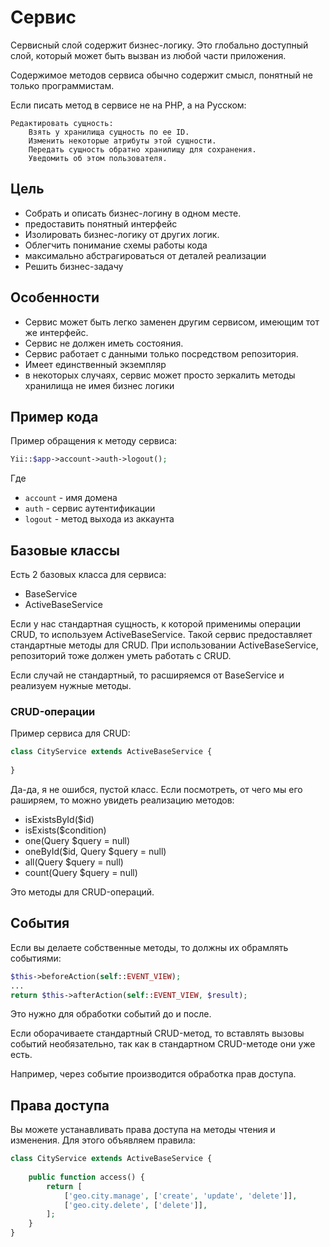 Сервис
======

Сервисный слой содержит бизнес-логику. 
Это глобально доступный слой, который может быть вызван из любой части приложения.

Содержимое методов сервиса обычно содержит смысл, понятный не только программистам.

Если писать метод в сервисе не на PHP, а на Русском:

```
Редактировать сущность:
    Взять у хранилища сущность по ее ID.
    Изменить некоторые атрибуты этой сущности.
    Передать сущность обратно хранилищу для сохранения.
    Уведомить об этом пользователя.
```

## Цель

* Собрать и описать бизнес-логину в одном месте.
* предоставить понятный интерфейс
* Изолировать бизнес-логику от других логик.
* Облегчить понимание схемы работы кода
* максимально абстрагироваться от деталей реализации
* Решить бизнес-задачу

## Особенности

* Сервис может быть легко заменен другим сервисом, имеющим тот же интерфейс.
* Сервис не должен иметь состояния.
* Сервис работает с данными только посредством репозитория.
* Имеет единственный экземпляр
* в некоторых случаях, сервис может просто зеркалить методы хранилища не имея бизнес логики

## Пример кода

Пример обращения к методу сервиса:

```php
Yii::$app->account->auth->logout();
```

Где 
* `account` - имя домена
* `auth` - сервис аутентификации
* `logout` - метод выхода из аккаунта

## Базовые классы

Есть 2 базовых класса для сервиса:

* BaseService
* ActiveBaseService

Если у нас стандартная сущность, к которой применимы операции CRUD,
то используем ActiveBaseService.
Такой сервис предоставляет стандартные методы для CRUD.
При использовании ActiveBaseService, 
репозиторий тоже должен уметь работать с CRUD.

Если случай не стандартный, то расширяемся от BaseService
и реализуем нужные методы.

### CRUD-операции

Пример сервиса для CRUD:

```php
class CityService extends ActiveBaseService {
	
}
```

Да-да, я не ошибся, пустой класс.
Если посмотреть, от чего мы его раширяем, то можно увидеть реализацию методов:

* isExistsById($id)
* isExists($condition)
* one(Query $query = null)
* oneById($id, Query $query = null)
* all(Query $query = null)
* count(Query $query = null)

Это методы для CRUD-операций.

## События

Если вы делаете собственные методы, то должны их обрамлять событиями:

```php
$this->beforeAction(self::EVENT_VIEW);
...
return $this->afterAction(self::EVENT_VIEW, $result);
```

Это нужно для обработки событий до и после.

Если оборачиваете стандартный CRUD-метод, то вставлять вызовы событий необязательно,
так как в стандартном CRUD-методе они уже есть.

Например, через событие производится обработка прав доступа.

## Права доступа

Вы можете устанавливать права доступа на методы чтения и изменения.
Для этого объявляем правила:

```php
class CityService extends ActiveBaseService {
	
	public function access() {
    	return [
    		['geo.city.manage', ['create', 'update', 'delete']],
    		['geo.city.delete', ['delete']],
    	];
    }
}
```
